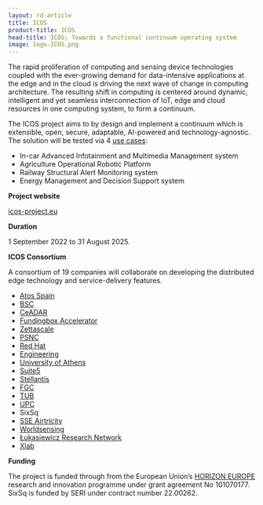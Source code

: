 ```yaml
---
layout: rd-article
title: ICOS
product-title: ICOS
head-title: ICOS; Towards a functional continuum operating system
image: logo-ICOS.png
---
```

	

The rapid proliferation of computing and sensing device technologies coupled with the ever-growing demand for data-intensive applications at the edge and in the cloud is driving the next wave of change in computing architecture. The resulting shift in computing is centered around dynamic, intelligent and yet seamless interconnection of IoT, edge and cloud resources in one computing system, to form a continuum.

The ICOS project aims to by design and implement a continuum which is extensible, open, secure, adaptable, AI-powered and technology-agnostic. The solution will be tested via 4 [use cases](https://www.icos-project.eu/use-cases):

- In-car Advanced Infotainment and Multimedia Management system 
- Agriculture Operational Robotic Platform 
- Railway Structural Alert Monitoring system
- Energy Management and Decision Support system

**Project website**

[icos-project.eu](https://www.icos-project.eu/)

**Duration**

1 September 2022 to 31 August 2025.

**ICOS Consortium** 

A consortium of 19 companies will collaborate on developing the distributed edge technology and service-delivery features.

- [Atos Spain](https://atos.net/es/spain)
- [BSC](https://www.bsc.es/)
- [CeADAR](https://ceadar.ie/)
- [Fundingbox Accelerator](https://fundingbox.com/)
- [Zettascale](https://www.zettascale.tech/)
- [PSNC](https://www.psnc.pl/)
- [Red Hat](https://www.redhat.com/en)
- [Engineering](https://www.eng.it/en/)
- [University of Athens](https://en.uoa.gr/)
- [Suite5](https://www.suite5.eu/)
- [Stellantis](https://www.stellantis.com/en)
- [FGC](https://www.fgc.cat/en/)
- [TUB](https://www.tu-braunschweig.de/en/)
- [UPC](https://www.upc.edu/en)
- SixSq
- [SSE Airtricity](https://www.sseairtricity.com/ie/home/)
- [Worldsensing](https://www.worldsensing.com/)
- [Łukasiewicz Research Network](https://pit.lukasiewicz.gov.pl/en/)
- [Xlab](https://www.xlab.si/)

**Funding**

The project is funded through from the European Union’s [HORIZON EUROPE](https://research-and-innovation.ec.europa.eu/funding/funding-opportunities/funding-programmes-and-open-calls/horizon-europe_en) research and innovation programme under grant agreement No 101070177. SixSq is funded by SERI under contract number 22.00262.